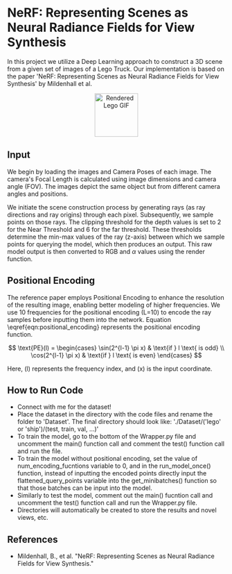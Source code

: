 # NeRF: Representing Scenes as Neural Radiance Fields for View Synthesis

In this project we utilize a Deep Learning approach to construct a 3D scene from a given set of images of a Lego Truck. Our implementation is based on the paper 'NeRF: Representing Scenes as Neural Radiance Fields for View Synthesis' by Mildenhall et al.

<div style="text-align:center;">
<img src="https://github.com/user-attachments/assets/bbcd3086-f8e4-44c1-bef6-087d03239077" alt="Rendered Lego GIF" width="100" height="100">
</div>

## Input
We begin by loading the images and Camera Poses of each image. The camera's Focal Length is calculated using image dimensions and camera angle (FOV). 
The images depict the same object but from different camera angles and positions.

We initiate the scene construction process by generating rays (as ray directions and ray origins) through each pixel. Subsequently, we sample points on those rays. The clipping threshold for the depth values is set to 2 for the Near Threshold and 6 for the far threshold. These thresholds determine the min-max values of the ray (z-axis) between which we sample points for querying the model, which then produces an output. This raw model output is then converted to RGB and $\alpha$ values using the render function.

## Positional Encoding
The reference paper employs Positional Encoding to enhance the resolution of the resulting image, enabling better modeling of higher frequencies. We use 10 frequencies for the positional encoding (L=10) to encode the ray samples before inputting them into the network. Equation \eqref{eqn:positional_encoding} represents the positional encoding function.

$$
\text{PE}(l) = \begin{cases} 
            \sin(2^{l-1} \pi x) & \text{if } l \text{ is odd} \\
            \cos(2^{l-1} \pi x) & \text{if } l \text{ is even}
         \end{cases}
$$


Here, \(l\) represents the frequency index, and \(x\) is the input coordinate.


## How to Run Code

- Connect with me for the dataset!
- Place the dataset in the directory with the code files and rename the folder to 'Dataset'. The final directory should look like: 
'./Dataset/('lego' or 'ship')/(test, train, val, ...)'
- To train the model, go to the bottom of the Wrapper.py file and uncomment the main() function call and comment the test() function call and run the file.
- To train the model without positional encoding, set the value of num_encoding_fucntions variable to 0, and in the run_model_once() function, instead of inputting the encoded points directly input the flattened_query_points variable into the get_minibatches() function so that those batches can be input into the model.
- Similarly to test the model, comment out the main() fucntion call and uncomment the test() function call and run the Wrapper.py file.
- Directories will automatically be created to store the results and novel views, etc.

## References
- Mildenhall, B., et al. "NeRF: Representing Scenes as Neural Radiance Fields for View Synthesis."
